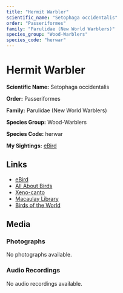 ```yaml
---
title: "Hermit Warbler"
scientific_name: "Setophaga occidentalis"
order: "Passeriformes"
family: "Parulidae (New World Warblers)"
species_group: "Wood-Warblers"
species_code: "herwar"
---
```


# Hermit Warbler

**Scientific Name:** Setophaga occidentalis

**Order:** Passeriformes

**Family:** Parulidae (New World Warblers)

**Species Group:** Wood-Warblers

**Species Code:** herwar

**My Sightings:** [eBird](https://ebird.org/lifelist?r=world&time=life&spp=herwar)

## Links
* [eBird](https://ebird.org/species/herwar) 
* [All About Birds](https://www.allaboutbirds.org/guide/herwar) 
* [Xeno-canto](https://www.xeno-canto.org/species/herwar) 
* [Macaulay Library](https://search.macaulaylibrary.org/catalog?taxonCode=herwar&sort=rating_rank_desc)
* [Birds of the World](https://birdsoftheworld.org/bow/species/herwar)

## Media
### Photographs
No photographs available.

### Audio Recordings
No audio recordings available.
